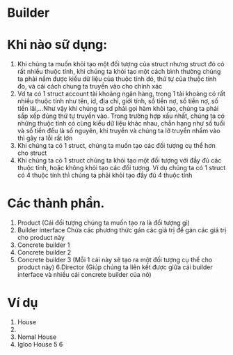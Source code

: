 # Builder 

# Khi nào sữ dụng:

1. Khi chúng ta muốn khỏi tạo một đối tượng của struct nhưng struct đó có rất nhiều thuộc tính, khi chúng ta khỏi tạo một cách bình thường chúng ta phải nắm được kiểu dữ liệu của thuộc tính đó, thứ tự của thuộc tính đo, và cái cách chung ta truyền vào cho chính xác
2. Vd ta có 1 struct account tài khoảng ngân hàng, trong 1 tài khoảng có rất nhiều thuộc tính như tên, id, địa chỉ, giới tính, số tiền nợ, số tiền nợ, số tiền lãi,...Như vậy khi chúng ta sd phải gọi hàm khỏi tạo, chúng ta phải sắp xếp đúng thứ tự truyền vào. Trong trường hợp xấu nhất, chúng ta có những thuộc tính có cùng kiểu dữ liệu khác nhau, chẳn hạng như số tuổi và số tiền đều là số nguyên, khi truyền và chúng ta lỡ truyền nhầm vào thì gây ra lỗi rất lớn
3. Khi chúng ta có 1 struct, chúng ta muốn tạo các đối tượng cụ thể hơn cho struct 
4. Khi chúng ta có 1 struct chúng ta khỏi tạo một đối tượng với đầy đủ các thuộc tính, hoặc không khỏi tạo các đối tượng. Ví dụ chúng ta có 1 struct có 4 thuộc tính thì chúng ta phải khỏi tạo đầy đủ 4 thuộc tính

# Các thành phần.

1. Product (Cái đối tượng chúng ta muốn tạo ra là đối tượng gì)
2. Builder interface   Chứa các phương thức gán các giá trị để gán các giá trị cho product này
3. Concrete builder 1
4. Concrete builder 2
5. Concrete builder 3 (Mỗi 1 cái này sẽ tạo ra một đối tượng cụ thể cho product này)
6.Director (Giúp chúng ta liên kết được giữa cái builder interface và nhiều cái concrete  builder của nó)

# Ví dụ
1. House
2. 
3. Nomal House
4. Igloo House
5
6